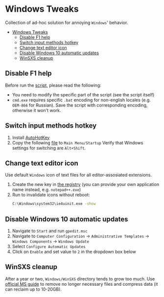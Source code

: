 # Windows Tweaks
Collection of ad-hoc solution for annoying `Windows`' behavior.

- [Windows Tweaks](#windows-tweaks)
  - [Disable F1 help](#disable-f1-help)
  - [Switch input methods hotkey](#switch-input-methods-hotkey)
  - [Change text editor icon](#change-text-editor-icon)
  - [Disable Windows 10 automatic updates](#disable-windows-10-automatic-updates)
  - [WinSXS cleanup](#winsxs-cleanup)

## Disable F1 help
Before run the [script](/_files/disableF1.bat), please read the following:
* You need to modify the specific part of the script (see the script itself)
* `cmd.exe` requires specific `.bat` encoding for non-english locales (e.g. `OEM-866` for Russian). Save the script with corresponding encoding, otherwise it won't work.


## Switch input methods hotkey
1. Install [AutoHotKey](https://www.autohotkey.com/)
2. Copy the following [file](/_files/capslockLayout.ahk) to `Main Menu/Startup`
Verify that Windows settings for switching are `Alt+Shift`.


## Change text editor icon
Use default `Windows` icon of text files for all editor-assosiated extensions.
1. Create the new key in [the registry](/_files/textEditorIcon.reg) (you can provide your own application name instead, e.g. `notepad++.exe`)
2. Run to invalidate icons without reboot:
    ```bat
    C:\Windows\system32\ie4uinit.exe -show
    ```


## Disable Windows 10 automatic updates
1. Navigate to `Start` and run `gpedit.msc`
2. Navigate to `Computer Configuration` -> `Administrative Templates` -> `Windows Components` -> `Windows Update`
3. Select `Configure Automatic Updates`
4. Click on `Enable` and set value to `2` in the dropdown box below

## WinSXS cleanup
After a year or two, `Windows/WinSXS` directory tends to grow too much. Use [official MS guide](https://docs.microsoft.com/en-us/windows-hardware/manufacture/desktop/clean-up-the-winsxs-folder) to remove no longer necessary files and compress data (it can reclaim up to 10-20GB).

